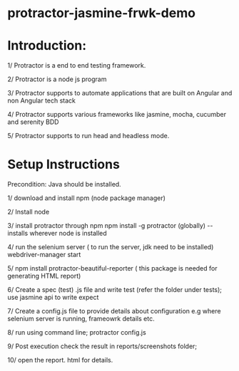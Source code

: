 # protractor-jasmine-frwk-demo

Introduction:
=============
1/ Protractor is a end to end testing framework.

2/ Protractor is a node js program

3/ Protractor supports to automate applications that are built on Angular and non Angular tech stack

4/ Protractor supports various frameworks like jasmine, mocha, cucumber and serenity BDD

5/ Protractor supports to run head and headless mode.


Setup Instructions
==================
Precondition: Java should be installed.

1/ download and  install npm (node package manager)

2/ Install node

3/ install protractor through npm
   npm install -g protractor (globally) -- installs wherever node is installed

4/ run the selenium server ( to run the server, jdk need to be installed)
 webdriver-manager start

5/ npm install protractor-beautiful-reporter ( this package is needed for generating HTML report)

6/ Create a spec (test) .js file and write test (refer the folder under tests); use jasmine api to write expect

7/ Create a config.js file to provide details about configuration e.g where selenium server is running, frameowrk details etc.

8/ run using command line; protractor config.js

9/ Post execution check the result in reports/screenshots folder;

10/ open the report. html for details.



